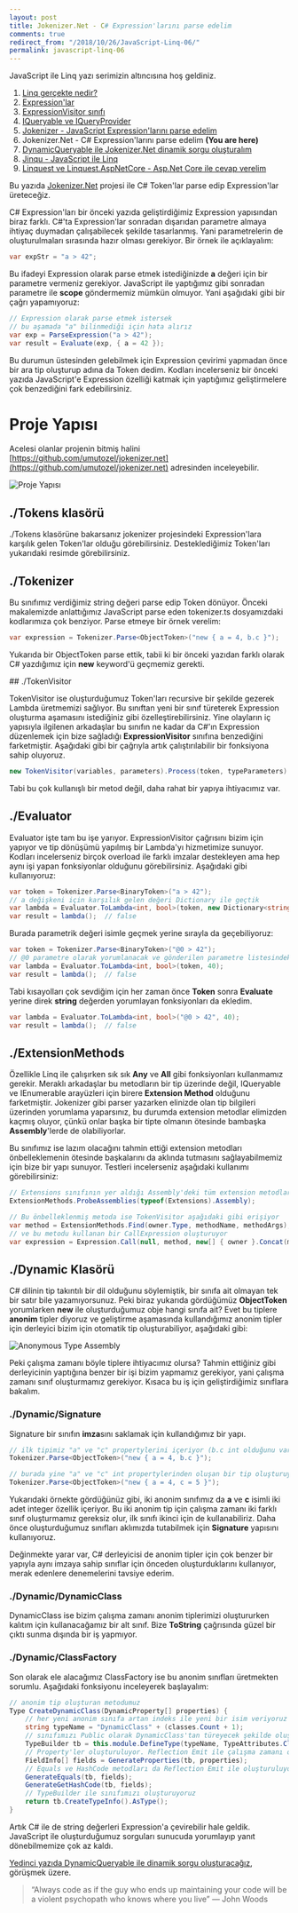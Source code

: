 ```yaml
---
layout: post
title: Jokenizer.Net - C# Expression'larını parse edelim
comments: true
redirect_from: "/2018/10/26/JavaScript-Linq-06/"
permalink: javascript-linq-06
---
```


JavaScript ile Linq yazı serimizin altıncısına hoş geldiniz.

1. [Linq gerçekte nedir?](/javascript-linq-01)
2. [Expression'lar](/javascript-linq-02)
3. [ExpressionVisitor sınıfı](/javascript-linq-03)
4. [IQueryable ve IQueryProvider](/javascript-linq-03)
5. [Jokenizer - JavaScript Expression'larını parse edelim](/javascript-linq-05)
6. Jokenizer.Net - C# Expression'larını parse edelim  **(You are here)**
7. [DynamicQueryable ile Jokenizer.Net dinamik sorgu oluşturalım](/javascript-linq-07)
8. [Jinqu - JavaScript ile Linq](/javascript-linq-08)
9. [Linquest ve Linquest.AspNetCore - Asp.Net Core ile cevap verelim](/javascript-linq-09)

Bu yazıda [Jokenizer.Net](https://github.com/umutozel/Jokenizer.Net) projesi ile C# Token'lar parse edip Expression'lar üreteceğiz.

C# Expression'ları bir önceki yazıda geliştirdiğimiz Expression yapısından biraz farklı. C#'ta Expression'lar sonradan dışarıdan parametre almaya ihtiyaç duymadan çalışabilecek şekilde tasarlanmış. Yani parametrelerin de oluşturulmaları sırasında hazır olması gerekiyor. Bir örnek ile açıklayalım:

```csharp
var expStr = "a > 42";
```

Bu ifadeyi Expression olarak parse etmek istediğinizde **a** değeri için bir parametre vermeniz gerekiyor. JavaScript ile yaptığımız gibi sonradan parametre ile **scope** göndermemiz mümkün olmuyor. Yani aşağıdaki gibi bir çağrı yapamıyoruz:

```csharp
// Expression olarak parse etmek istersek 
// bu aşamada "a" bilinmediği için hata alırız
var exp = ParseExpression("a > 42");
var result = Evaluate(exp, { a = 42 });
```

Bu durumun üstesinden gelebilmek için Expression çevirimi yapmadan önce bir ara tip oluşturup adına da Token dedim. Kodları incelerseniz bir önceki yazıda JavaScript'e Expression özelliği katmak için yaptığımız geliştirmelere çok benzediğini fark edebilirsiniz.

# Proje Yapısı

Acelesi olanlar projenin bitmiş halini [https://github.com/umutozel/jokenizer.net](https://github.com/umutozel/jokenizer.net) adresinden inceleyebilir.

![Proje Yapısı](/assets/jokenizer.net-structure.png)

## ./Tokens klasörü

./Tokens klasörüne bakarsanız jokenizer projesindeki Expression'lara karşılık gelen Token'lar olduğu görebilirsiniz. Desteklediğimiz Token'ları yukarıdaki resimde görebilirsiniz.

## ./Tokenizer

Bu sınıfımız verdiğimiz string değeri parse edip Token dönüyor. Önceki makalemizde anlattığımız JavaScript parse eden tokenizer.ts dosyamızdaki kodlarımıza çok benziyor. Parse etmeye bir örnek verelim:

```csharp
var expression = Tokenizer.Parse<ObjectToken>("new { a = 4, b.c }");
```

Yukarıda bir ObjectToken parse ettik, tabii ki bir önceki yazıdan farklı olarak C# yazdığımız için **new** keyword'ü geçmemiz gerekti.

## ./TokenVisitor

TokenVisitor ise oluşturduğumuz Token'ları recursive bir şekilde gezerek Lambda üretmemizi sağlıyor. Bu sınıftan yeni bir sınıf türeterek Expression oluşturma aşamasını istediğiniz gibi özelleştirebilirsiniz. Yine olayların iç yapısıyla ilgilenen arkadaşlar bu sınıfın ne kadar da C#'ın Expression düzenlemek için bize sağladığı **ExpressionVisitor** sınıfına benzediğini farketmiştir. Aşağıdaki gibi bir çağrıyla artık çalıştırılabilir bir fonksiyona sahip oluyoruz.

```csharp
new TokenVisitor(variables, parameters).Process(token, typeParameters)
```

Tabi bu çok kullanışlı bir metod değil, daha rahat bir yapıya ihtiyacımız var.

## ./Evaluator

Evaluator işte tam bu işe yarıyor. ExpressionVisitor çağrısını bizim için yapıyor ve tip dönüşümü yapılmış bir Lambda'yı hizmetimize sunuyor. Kodları incelerseniz birçok overload ile farklı imzalar destekleyen ama hep aynı işi yapan fonksiyonlar olduğunu görebilirsiniz. Aşağıdaki gibi kullanıyoruz:

```csharp
var token = Tokenizer.Parse<BinaryToken>("a > 42");
// a değişkeni için karşılık gelen değeri Dictionary ile geçtik
var lambda = Evaluator.ToLambda<int, bool>(token, new Dictionary<string, object> { { "a", 40 } });
var result = lambda();  // false
```

Burada parametrik değeri isimle geçmek yerine sırayla da geçebiliyoruz:

```csharp
var token = Tokenizer.Parse<BinaryToken>("@0 > 42");
// @0 parametre olarak yorumlanacak ve gönderilen parametre listesindeki ilk değeri alacak
var lambda = Evaluator.ToLambda<int, bool>(token, 40);
var result = lambda();  // false
```

Tabi kısayolları çok sevdiğim için her zaman önce **Token** sonra **Evaluate** yerine direk **string** değerden yorumlayan fonksiyonları da ekledim.

```csharp
var lambda = Evaluator.ToLambda<int, bool>("@0 > 42", 40);
var result = lambda();  // false
```

## ./ExtensionMethods

Özellikle Linq ile çalışırken sık sık **Any** ve **All** gibi fonksiyonları kullanmamız gerekir. Meraklı arkadaşlar bu metodların bir tip üzerinde değil, IQueryable ve IEnumerable arayüzleri için birere **Extension Method** olduğunu farketmiştir. Jokenizer gibi parser yazarken elinizde olan tip bilgileri üzerinden yorumlama yaparsınız, bu durumda extension metodlar elimizden kaçmış oluyor, çünkü onlar başka bir tipte olmanın ötesinde bambaşka **Assembly**'lerde de olabiliyorlar.

Bu sınıfımız ise lazım olacağını tahmin ettiği extension metodları önbelleklemenin ötesinde başkalarını da aklında tutmasını sağlayabilmemiz için bize bir yapı sunuyor. Testleri incelerseniz aşağıdaki kullanımı görebilirsiniz:

```csharp
// Extensions sınıfının yer aldığı Assembly'deki tüm extension metodları önbellekliyoruz
ExtensionMethods.ProbeAssemblies(typeof(Extensions).Assembly);

// Bu önbelleklenmiş metoda ise TokenVisitor aşağıdaki gibi erişiyor
var method = ExtensionMethods.Find(owner.Type, methodName, methodArgs);
// ve bu metodu kullanan bir CallExpression oluşturuyor
var expression = Expression.Call(null, method, new[] { owner }.Concat(methodArgs))
```

## ./Dynamic Klasörü

C# dilinin tip takıntılı bir dil olduğunu söylemiştik, bir sınıfa ait olmayan tek bir satır bile yazamıyorsunuz. Peki biraz yukarıda gördüğümüz **ObjectToken** yorumlarken **new** ile oluşturduğumuz obje hangi sınıfa ait? Evet bu tiplere **anonim** tipler diyoruz ve geliştirme aşamasında kullandığımız anonim tipler için derleyici bizim için otomatik tip oluşturabiliyor, aşağıdaki gibi:

![Anonymous Type Assembly](/assets/jokenizer.net-anon.png)

Peki çalışma zamanı böyle tiplere ihtiyacımız olursa? Tahmin ettiğiniz gibi derleyicinin yaptığına benzer bir işi bizim yapmamız gerekiyor, yani çalışma zamanı sınıf oluşturmamız gerekiyor. Kısaca bu iş için geliştirdiğimiz sınıflara bakalım.

### ./Dynamic/Signature

Signature bir sınıfın **imza**sını saklamak için kullandığımız bir yapı.

```csharp
// ilk tipimiz "a" ve "c" propertylerini içeriyor (b.c int olduğunu varsayın)
Tokenizer.Parse<ObjectToken>("new { a = 4, b.c }");

// burada yine "a" ve "c" int propertylerinden oluşan bir tip oluşturuyoruz
Tokenizer.Parse<ObjectToken>("new { a = 4, c = 5 }");
```

Yukarıdaki örnekte gördüğünüz gibi, iki anonim sınıfımız da **a** ve **c** isimli iki adet integer özellik içeriyor. Bu iki anonim tip için çalışma zamanı iki farklı sınıf oluşturmamız gereksiz olur, ilk sınıfı ikinci için de kullanabiliriz. Daha önce oluşturduğumuz sınıfları aklımızda tutabilmek için **Signature** yapısını kullanıyoruz.

Değinmekte yarar var, C# derleyicisi de anonim tipler için çok benzer bir yapıyla aynı imzaya sahip sınıflar için önceden oluşturduklarını kullanıyor, merak edenlere denemelerini tavsiye ederim.

### ./Dynamic/DynamicClass

DynamicClass ise bizim çalışma zamanı anonim tiplerimizi oluştururken kalıtım için kullanacağamız bir alt sınıf. Bize **ToString** çağrısında güzel bir çıktı sunma dışında bir iş yapmıyor.

### ./Dynamic/ClassFactory

Son olarak ele alacağımız ClassFactory ise bu anonim sınıfları üretmekten sorumlu. Aşağıdaki fonksiyonu inceleyerek başlayalım:

```csharp
// anonim tip oluşturan metodumuz
Type CreateDynamicClass(DynamicProperty[] properties) {
    // her yeni anonim sınıfa artan indeks ile yeni bir isim veriyoruz
    string typeName = "DynamicClass" + (classes.Count + 1);
    // sınıfımızı Public olarak DynamicClass'tan türeyecek şekilde oluşturuyoruz
    TypeBuilder tb = this.module.DefineType(typeName, TypeAttributes.Class | TypeAttributes.Public, typeof(DynamicClass));
    // Property'ler oluşturuluyor. Reflection Emit ile çalışma zamanı okuma-yazma destekli Property'ler oluşturuluyor
    FieldInfo[] fields = GenerateProperties(tb, properties);
    // Equals ve HashCode metodları da Reflection Emit ile oluşturuluyor
    GenerateEquals(tb, fields);
    GenerateGetHashCode(tb, fields);
    // TypeBuilder ile sınıfımızı oluşturuyoruz
    return tb.CreateTypeInfo().AsType();
}
```

Artık C# ile de string değerleri Expression'a çevirebilir hale geldik. JavaScript ile oluşturduğumuz sorguları sunucuda yorumlayıp yanıt dönebilmemize çok az kaldı.

[Yedinci yazıda DynamicQueryable ile dinamik sorgu oluşturacağız](/javascript-linq-07), görüşmek üzere.

> “Always code as if the guy who ends up maintaining your code will be a violent psychopath who knows where you live” ― John Woods
